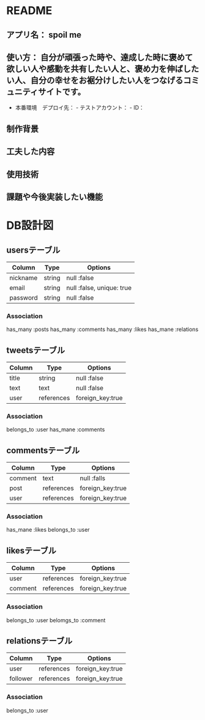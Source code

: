# README
## アプリ名： spoil me 
## 使い方： 自分が頑張った時や、達成した時に褒めて欲しい人や感動を共有したい人と、褒め力を伸ばしたい人、自分の幸せをお裾分けしたい人をつなげるコミュニティサイトです。
- 本番環境　デプロイ先：
        - テストアカウント：
        - ID：
## 制作背景
###

## 工夫した内容
## 使用技術 
## 課題や今後実装したい機能

# DB設計図

## usersテーブル

| Column     | Type   | Options                   |
|------------|--------|---------------------------|
| nickname   | string | null :false               |
| email      | string | null :false, unique: true |
| password   | string | null :false               |

### Association
has_many :posts
has_many :comments
has_many :likes
has_mane :relations

## tweetsテーブル

| Column| Type       | Options          |
|-------|------------|------------------|
| title | string     | null :false      |
| text  | text       | null :false      |
| user  | references | foreign_key:true |

### Association
belongs_to :user 
has_mane :comments

## commentsテーブル

| Column  | Type       | Options          |
|---------|------------|------------------|
| comment | text       | null :falls      |
| post    | references | foreign_key:true |
| user    | references | foreign_key:true |

### Association
has_mane :likes
belongs_to :user

## likesテーブル

| Column | Type       | Options          |
|--------|------------|------------------|
| user   | references | foreign_key:true |
|comment | references | foreign_key:true |

### Association
belongs_to :user
belomgs_to :comment

## relationsテーブル
| Column   | Type       | Options          |
|----------|------------|------------------|
| user     | references | foreign_key:true |
| follower | references | foreign_key:true |

### Association
belongs_to :user
